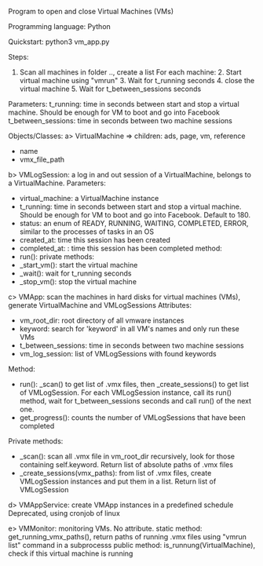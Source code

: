 Program to open and close Virtual Machines (VMs)

Programming language: Python

Quickstart: python3 vm_app.py 

Steps:
1. Scan all machines in folder .., create a list
For each machine:
    2. Start virtual machine using "vmrun"
    3. Wait for t_running seconds
    4. close the virtual machine
    5. Wait for t_between_sessions seconds

Parameters:
t_running: time in seconds between start and stop a virtual machine. Should be enough for VM to boot and go into Facebook
t_between_sessions: time in seconds between two machine sessions

Objects/Classes:
a> VirtualMachine => children: ads, page, vm, reference
+ name
+ vmx_file_path

b> VMLogSession: a log in and out session of a VirtualMachine, belongs to a VirtualMachine. 
Parameters:
+ virtual_machine: a VirtualMachine instance
+ t_running: time in seconds between start and stop a virtual machine. Should be enough for VM to boot and go into Facebook. Default to 180.
+ status: an enum of READY, RUNNING, WAITING, COMPLETED, ERROR, similar to the processes of tasks in an OS
+ created_at: time this session has been created
+ completed_at: : time this session has been completed
method:
+ run(): 
private methods:
+ _start_vm(): start the virtual machine
+ _wait(): wait for t_running seconds
+ _stop_vm(): stop the virtual machine

c> VMApp: scan the machines in hard disks for virtual machines (VMs), generate VirtualMachine and VMLogSessions
Attributes:
+ vm_root_dir: root directory of all vmware instances
+ keyword: search for 'keyword' in all VM's names and only run these VMs
+ t_between_sessions: time in seconds between two machine sessions
+ vm_log_session: list of VMLogSessions with found keywords

Method:
+ run(): _scan() to get list of .vmx files, then _create_sessions() to get list of VMLogSession. For each VMLogSession instance, call its run() method, wait for t_between_sessions seconds and call run() of the next one.
+ get_progress(): counts the number of VMLogSessions that have been completed

Private methods:
+ _scan(): scan all .vmx file in vm_root_dir recursively, look for those containing self.keyword. Return list of absolute paths of .vmx files
+ _create_sessions(vmx_paths): from list of .vmx files, create VMLogSession instances and put them in a list. Return list of VMLogSession 

d> VMAppService: create VMApp instances in a predefined schedule
Deprecated, using cronjob of linux

e> VMMonitor: monitoring VMs. No attribute.
static method: get_running_vmx_paths(), return paths of running .vmx files using "vmrun list" command in a subprocesss
public method: is_runnung(VirtualMachine), check if this virtual machine is running